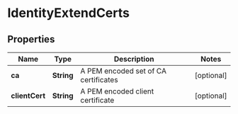 

# IdentityExtendCerts


## Properties

| Name | Type | Description | Notes |
|------------ | ------------- | ------------- | -------------|
|**ca** | **String** | A PEM encoded set of CA certificates |  [optional] |
|**clientCert** | **String** | A PEM encoded client certificate |  [optional] |



